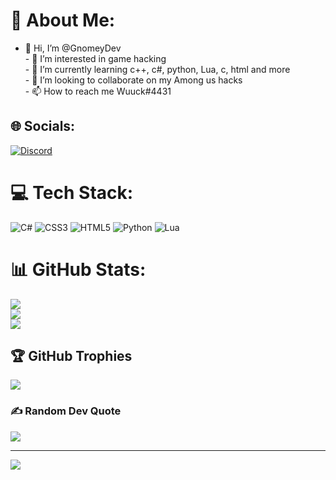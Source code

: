 
# 💫 About Me:
- 👋 Hi, I’m @GnomeyDev<br>- 👀 I’m interested in game hacking<br>- 🌱 I’m currently learning c++, c#, python, Lua, c, html and more<br>- 💞️ I’m looking to collaborate on my Among us hacks<br>- 📫 How to reach me Wuuck#4431


## 🌐 Socials:
[![Discord](https://img.shields.io/badge/Discord-%237289DA.svg?logo=discord&logoColor=white)](htttps://discord.gg/https://discord.gg/K9Q3eKUuTc) 

# 💻 Tech Stack:
![C#](https://img.shields.io/badge/c%23-%23239120.svg?style=for-the-badge&logo=c-sharp&logoColor=white) ![CSS3](https://img.shields.io/badge/css3-%231572B6.svg?style=for-the-badge&logo=css3&logoColor=white) ![HTML5](https://img.shields.io/badge/html5-%23E34F26.svg?style=for-the-badge&logo=html5&logoColor=white) ![Python](https://img.shields.io/badge/python-3670A0?style=for-the-badge&logo=python&logoColor=ffdd54) ![Lua](https://img.shields.io/badge/lua-%232C2D72.svg?style=for-the-badge&logo=lua&logoColor=white)
# 📊 GitHub Stats:
![](https://github-readme-stats.vercel.app/api?username=GnomeyDev&theme=default&hide_border=false&include_all_commits=true&count_private=true)<br/>
![](https://github-readme-streak-stats.herokuapp.com/?user=GnomeyDev&theme=default&hide_border=false)<br/>
![](https://github-readme-stats.vercel.app/api/top-langs/?username=GnomeyDev&theme=default&hide_border=false&include_all_commits=true&count_private=true&layout=compact)

## 🏆 GitHub Trophies
![](https://github-profile-trophy.vercel.app/?username=GnomeyDev&theme=radical&no-frame=false&no-bg=false&margin-w=4)

### ✍️ Random Dev Quote
![](https://quotes-github-readme.vercel.app/api?type=horizontal&theme=radical)

---
[![](https://visitcount.itsvg.in/api?id=GnomeyDev&icon=0&color=0)](https://visitcount.itsvg.in)
